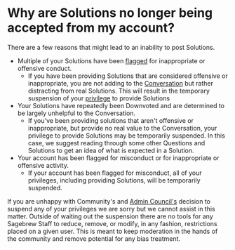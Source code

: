 # Why are Solutions no longer being accepted from my account? #
There are a few reasons that might lead to an inability to post Solutions.

- Multiple of your Solutions have been [flagged][1] for inappropriate or 
  offensive conduct. 
    - If you have been providing Solutions that are
      considered offensive or inappropriate, you are
      not adding to the [Conversation][2] but rather distracting
      from real Solutions. This will result in the
      temporary suspension of your [privilege][2] to provide Solutions
- Your Solutions have repeatedly been Downvoted and are
  determined to be largely unhelpful to the Conversation.
    - If you've been providing solutions that aren't offensive
      or inappropriate, but provide no real value to the
      Conversation, your privilege to provide Solutions
      may be temporarily suspended. In this case, we suggest
      reading through some other Questions and Solutions to get
      an idea of what is expected in a Solution.
- Your account has been flagged for misconduct or for
  inappropriate or offensive activity.
    - If your account has been flagged for misconduct, all
      of your privileges, including providing Solutions,
      will be temporarily suspended.

If you are unhappy with Community's and [Admin Council's][3] decision to suspend 
any of your privileges we are sorry but we cannot assist in this matter. 
Outside of waiting out the suspension there are no tools for any Sagebrew 
Staff to reduce, remove, or modify, in any fashion, restrictions placed on a 
given user. This is meant to keep moderation in the hands of the community and 
remove potential for any bias treatment.

[1]: /help/privileges/flagging/
[2]: /help/privileges/participate_in_the_conversation/
[3]: /help/reputation/admin_council/
